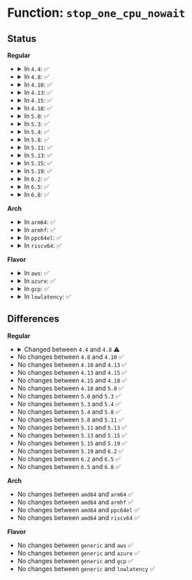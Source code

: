 # Function: <code>stop_one_cpu_nowait</code>

## Status
<b>Regular</b>
<ul>
<li>
<details>
<summary>In <code>4.4</code>: ✅</summary>

```c
void stop_one_cpu_nowait(unsigned int cpu, cpu_stop_fn_t fn, void *arg, struct cpu_stop_work *work_buf);
```

**Collision:** Unique Global

**Inline:** No

**Transformation:** False

**Instances:**

```
In kernel/stop_machine.c (ffffffff81120640)
Location: kernel/stop_machine.c:306
Inline: False
Direct callers:
  - kernel/sched/fair.c:load_balance
```
**Symbols:**

```
ffffffff81120640-ffffffff81120672: stop_one_cpu_nowait (STB_GLOBAL)
```
</details>
</li>
<li>
<details>
<summary>In <code>4.8</code>: ✅</summary>

```c
bool stop_one_cpu_nowait(unsigned int cpu, cpu_stop_fn_t fn, void *arg, struct cpu_stop_work *work_buf);
```

**Collision:** Unique Global

**Inline:** No

**Transformation:** False

**Instances:**

```
In kernel/stop_machine.c (ffffffff81128590)
Location: kernel/stop_machine.c:312
Inline: False
Direct callers:
  - kernel/sched/fair.c:load_balance
```
**Symbols:**

```
ffffffff81128590-ffffffff811285c2: stop_one_cpu_nowait (STB_GLOBAL)
```
</details>
</li>
<li>
<details>
<summary>In <code>4.10</code>: ✅</summary>

```c
bool stop_one_cpu_nowait(unsigned int cpu, cpu_stop_fn_t fn, void *arg, struct cpu_stop_work *work_buf);
```

**Collision:** Unique Global

**Inline:** No

**Transformation:** False

**Instances:**

```
In kernel/stop_machine.c (ffffffff81132240)
Location: kernel/stop_machine.c:328
Inline: False
Direct callers:
  - kernel/sched/fair.c:load_balance
```
**Symbols:**

```
ffffffff81132240-ffffffff81132272: stop_one_cpu_nowait (STB_GLOBAL)
```
</details>
</li>
<li>
<details>
<summary>In <code>4.13</code>: ✅</summary>

```c
bool stop_one_cpu_nowait(unsigned int cpu, cpu_stop_fn_t fn, void *arg, struct cpu_stop_work *work_buf);
```

**Collision:** Unique Global

**Inline:** No

**Transformation:** False

**Instances:**

```
In kernel/stop_machine.c (ffffffff81133800)
Location: kernel/stop_machine.c:328
Inline: False
Direct callers:
  - kernel/sched/fair.c:load_balance
```
**Symbols:**

```
ffffffff81133800-ffffffff81133832: stop_one_cpu_nowait (STB_GLOBAL)
```
</details>
</li>
<li>
<details>
<summary>In <code>4.15</code>: ✅</summary>

```c
bool stop_one_cpu_nowait(unsigned int cpu, cpu_stop_fn_t fn, void *arg, struct cpu_stop_work *work_buf);
```

**Collision:** Unique Global

**Inline:** No

**Transformation:** False

**Instances:**

```
In kernel/stop_machine.c (ffffffff811405b0)
Location: kernel/stop_machine.c:328
Inline: False
Direct callers:
  - kernel/sched/fair.c:load_balance
```
**Symbols:**

```
ffffffff811405b0-ffffffff811405e2: stop_one_cpu_nowait (STB_GLOBAL)
```
</details>
</li>
<li>
<details>
<summary>In <code>4.18</code>: ✅</summary>

```c
bool stop_one_cpu_nowait(unsigned int cpu, cpu_stop_fn_t fn, void *arg, struct cpu_stop_work *work_buf);
```

**Collision:** Unique Global

**Inline:** No

**Transformation:** False

**Instances:**

```
In kernel/stop_machine.c (ffffffff8114eef0)
Location: kernel/stop_machine.c:356
Inline: False
Direct callers:
  - kernel/sched/fair.c:load_balance
```
**Symbols:**

```
ffffffff8114eef0-ffffffff8114ef22: stop_one_cpu_nowait (STB_GLOBAL)
```
</details>
</li>
<li>
<details>
<summary>In <code>5.0</code>: ✅</summary>

```c
bool stop_one_cpu_nowait(unsigned int cpu, cpu_stop_fn_t fn, void *arg, struct cpu_stop_work *work_buf);
```

**Collision:** Unique Global

**Inline:** No

**Transformation:** False

**Instances:**

```
In kernel/stop_machine.c (ffffffff8115bbd0)
Location: kernel/stop_machine.c:356
Inline: False
Direct callers:
  - kernel/sched/fair.c:load_balance
  - kernel/watchdog.c:watchdog_timer_fn
```
**Symbols:**

```
ffffffff8115bbd0-ffffffff8115bc02: stop_one_cpu_nowait (STB_GLOBAL)
```
</details>
</li>
<li>
<details>
<summary>In <code>5.3</code>: ✅</summary>

```c
bool stop_one_cpu_nowait(unsigned int cpu, cpu_stop_fn_t fn, void *arg, struct cpu_stop_work *work_buf);
```

**Collision:** Unique Global

**Inline:** No

**Transformation:** False

**Instances:**

```
In kernel/stop_machine.c (ffffffff81168290)
Location: kernel/stop_machine.c:364
Inline: False
Direct callers:
  - kernel/sched/fair.c:load_balance
  - kernel/watchdog.c:watchdog_timer_fn
```
**Symbols:**

```
ffffffff81168290-ffffffff811682c5: stop_one_cpu_nowait (STB_GLOBAL)
```
</details>
</li>
<li>
<details>
<summary>In <code>5.4</code>: ✅</summary>

```c
bool stop_one_cpu_nowait(unsigned int cpu, cpu_stop_fn_t fn, void *arg, struct cpu_stop_work *work_buf);
```

**Collision:** Unique Global

**Inline:** No

**Transformation:** False

**Instances:**

```
In kernel/stop_machine.c (ffffffff81174150)
Location: kernel/stop_machine.c:366
Inline: False
Direct callers:
  - kernel/sched/fair.c:load_balance
  - kernel/watchdog.c:watchdog_timer_fn
```
**Symbols:**

```
ffffffff81174150-ffffffff81174185: stop_one_cpu_nowait (STB_GLOBAL)
```
</details>
</li>
<li>
<details>
<summary>In <code>5.8</code>: ✅</summary>

```c
bool stop_one_cpu_nowait(unsigned int cpu, cpu_stop_fn_t fn, void *arg, struct cpu_stop_work *work_buf);
```

**Collision:** Unique Global

**Inline:** No

**Transformation:** False

**Instances:**

```
In kernel/stop_machine.c (ffffffff81186040)
Location: kernel/stop_machine.c:367
Inline: False
Direct callers:
  - kernel/sched/fair.c:load_balance
  - kernel/watchdog.c:watchdog_timer_fn
```
**Symbols:**

```
ffffffff81186040-ffffffff81186075: stop_one_cpu_nowait (STB_GLOBAL)
```
</details>
</li>
<li>
<details>
<summary>In <code>5.11</code>: ✅</summary>

```c
bool stop_one_cpu_nowait(unsigned int cpu, cpu_stop_fn_t fn, void *arg, struct cpu_stop_work *work_buf);
```

**Collision:** Unique Global

**Inline:** No

**Transformation:** False

**Instances:**

```
In kernel/stop_machine.c (ffffffff811831d0)
Location: kernel/stop_machine.c:384
Inline: False
Direct callers:
  - kernel/sched/core.c:balance_push
  - kernel/sched/core.c:affine_move_task
  - kernel/sched/core.c:affine_move_task
  - kernel/sched/core.c:migration_cpu_stop
  - kernel/sched/fair.c:load_balance
  - kernel/sched/rt.c:pull_rt_task
  - kernel/sched/deadline.c:pull_dl_task
  - kernel/watchdog.c:watchdog_timer_fn
```
**Symbols:**

```
ffffffff811831d0-ffffffff81183209: stop_one_cpu_nowait (STB_GLOBAL)
```
</details>
</li>
<li>
<details>
<summary>In <code>5.13</code>: ✅</summary>

```c
bool stop_one_cpu_nowait(unsigned int cpu, cpu_stop_fn_t fn, void *arg, struct cpu_stop_work *work_buf);
```

**Collision:** Unique Global

**Inline:** No

**Transformation:** False

**Instances:**

```
In kernel/stop_machine.c (ffffffff811842f0)
Location: kernel/stop_machine.c:384
Inline: False
Direct callers:
  - kernel/sched/core.c:balance_push
  - kernel/sched/core.c:affine_move_task
  - kernel/sched/core.c:affine_move_task
  - kernel/sched/core.c:migration_cpu_stop
  - kernel/sched/fair.c:load_balance
  - kernel/sched/rt.c:pull_rt_task
  - kernel/sched/deadline.c:pull_dl_task
  - kernel/watchdog.c:watchdog_timer_fn
```
**Symbols:**

```
ffffffff811842f0-ffffffff81184329: stop_one_cpu_nowait (STB_GLOBAL)
```
</details>
</li>
<li>
<details>
<summary>In <code>5.15</code>: ✅</summary>

```c
bool stop_one_cpu_nowait(unsigned int cpu, cpu_stop_fn_t fn, void *arg, struct cpu_stop_work *work_buf);
```

**Collision:** Unique Global

**Inline:** No

**Transformation:** False

**Instances:**

```
In kernel/stop_machine.c (ffffffff811ac5d0)
Location: kernel/stop_machine.c:384
Inline: False
Direct callers:
  - kernel/sched/core.c:balance_push
  - kernel/sched/core.c:affine_move_task
  - kernel/sched/core.c:affine_move_task
  - kernel/sched/core.c:migration_cpu_stop
  - kernel/sched/fair.c:load_balance
  - kernel/sched/rt.c:pull_rt_task
  - kernel/sched/deadline.c:pull_dl_task
  - kernel/watchdog.c:watchdog_timer_fn
```
**Symbols:**

```
ffffffff811ac5d0-ffffffff811ac609: stop_one_cpu_nowait (STB_GLOBAL)
```
</details>
</li>
<li>
<details>
<summary>In <code>5.19</code>: ✅</summary>

```c
bool stop_one_cpu_nowait(unsigned int cpu, cpu_stop_fn_t fn, void *arg, struct cpu_stop_work *work_buf);
```

**Collision:** Unique Global

**Inline:** No

**Transformation:** False

**Instances:**

```
In kernel/stop_machine.c (ffffffff811de080)
Location: kernel/stop_machine.c:384
Inline: False
Direct callers:
  - kernel/sched/core.c:balance_push
  - kernel/sched/core.c:affine_move_task
  - kernel/sched/core.c:affine_move_task
  - kernel/sched/core.c:migration_cpu_stop
  - kernel/sched/fair.c:load_balance
  - kernel/sched/build_policy.c:pull_dl_task
  - kernel/sched/build_policy.c:pull_rt_task
  - kernel/sched/build_policy.c:push_rt_task
  - kernel/watchdog.c:watchdog_timer_fn
```
**Symbols:**

```
ffffffff811de080-ffffffff811de0cb: stop_one_cpu_nowait (STB_GLOBAL)
```
</details>
</li>
<li>
<details>
<summary>In <code>6.2</code>: ✅</summary>

```c
bool stop_one_cpu_nowait(unsigned int cpu, cpu_stop_fn_t fn, void *arg, struct cpu_stop_work *work_buf);
```

**Collision:** Unique Global

**Inline:** No

**Transformation:** False

**Instances:**

```
In kernel/stop_machine.c (ffffffff81223b80)
Location: kernel/stop_machine.c:384
Inline: False
Direct callers:
  - kernel/sched/core.c:balance_push
  - kernel/sched/core.c:affine_move_task
  - kernel/sched/core.c:affine_move_task
  - kernel/sched/core.c:migration_cpu_stop
  - kernel/sched/fair.c:load_balance
  - kernel/sched/build_policy.c:pull_dl_task
  - kernel/sched/build_policy.c:pull_rt_task
  - kernel/sched/build_policy.c:push_rt_task
  - kernel/watchdog.c:watchdog_timer_fn
```
**Symbols:**

```
ffffffff81223b80-ffffffff81223bcb: stop_one_cpu_nowait (STB_GLOBAL)
```
</details>
</li>
<li>
<details>
<summary>In <code>6.5</code>: ✅</summary>

```c
bool stop_one_cpu_nowait(unsigned int cpu, cpu_stop_fn_t fn, void *arg, struct cpu_stop_work *work_buf);
```

**Collision:** Unique Global

**Inline:** No

**Transformation:** False

**Instances:**

```
In kernel/stop_machine.c (ffffffff8123a1e0)
Location: kernel/stop_machine.c:384
Inline: False
Direct callers:
  - kernel/sched/core.c:balance_push
  - kernel/sched/core.c:affine_move_task
  - kernel/sched/core.c:affine_move_task
  - kernel/sched/core.c:migration_cpu_stop
  - kernel/sched/fair.c:load_balance
  - kernel/sched/build_policy.c:pull_dl_task
  - kernel/sched/build_policy.c:pull_rt_task
  - kernel/sched/build_policy.c:push_rt_task
  - kernel/watchdog.c:watchdog_timer_fn
```
**Symbols:**

```
ffffffff8123a1e0-ffffffff8123a22b: stop_one_cpu_nowait (STB_GLOBAL)
```
</details>
</li>
<li>
<details>
<summary>In <code>6.8</code>: ✅</summary>

```c
bool stop_one_cpu_nowait(unsigned int cpu, cpu_stop_fn_t fn, void *arg, struct cpu_stop_work *work_buf);
```

**Collision:** Unique Global

**Inline:** No

**Transformation:** False

**Instances:**

```
In kernel/stop_machine.c (ffffffff81253eb0)
Location: kernel/stop_machine.c:384
Inline: False
Direct callers:
  - kernel/sched/core.c:balance_push
  - kernel/sched/core.c:affine_move_task
  - kernel/sched/core.c:affine_move_task
  - kernel/sched/core.c:migration_cpu_stop
  - kernel/sched/fair.c:load_balance
  - kernel/sched/build_policy.c:pull_dl_task
  - kernel/sched/build_policy.c:pull_rt_task
  - kernel/sched/build_policy.c:push_rt_task
  - kernel/watchdog.c:watchdog_timer_fn
```
**Symbols:**

```
ffffffff81253eb0-ffffffff81253efb: stop_one_cpu_nowait (STB_GLOBAL)
```
</details>
</li>
</ul>
<b>Arch</b>
<ul>
<li>
<details>
<summary>In <code>arm64</code>: ✅</summary>

```c
bool stop_one_cpu_nowait(unsigned int cpu, cpu_stop_fn_t fn, void *arg, struct cpu_stop_work *work_buf);
```

**Collision:** Unique Global

**Inline:** No

**Transformation:** False

**Instances:**

```
In kernel/stop_machine.c (ffff8000101e8968)
Location: kernel/stop_machine.c:366
Inline: False
Direct callers:
  - kernel/sched/fair.c:load_balance
  - kernel/watchdog.c:watchdog_timer_fn
```
**Symbols:**

```
ffff8000101e8968-ffff8000101e89b8: stop_one_cpu_nowait (STB_GLOBAL)
```
</details>
</li>
<li>
<details>
<summary>In <code>armhf</code>: ✅</summary>

```c
bool stop_one_cpu_nowait(unsigned int cpu, cpu_stop_fn_t fn, void *arg, struct cpu_stop_work *work_buf);
```

**Collision:** Unique Global

**Inline:** No

**Transformation:** False

**Instances:**

```
In kernel/stop_machine.c (c0428a2c)
Location: kernel/stop_machine.c:366
Inline: False
Direct callers:
  - kernel/sched/fair.c:load_balance
  - kernel/watchdog.c:watchdog_timer_fn
```
**Symbols:**

```
c0428a2c-c0428a64: stop_one_cpu_nowait (STB_GLOBAL)
```
</details>
</li>
<li>
<details>
<summary>In <code>ppc64el</code>: ✅</summary>

```c
bool stop_one_cpu_nowait(unsigned int cpu, cpu_stop_fn_t fn, void *arg, struct cpu_stop_work *work_buf);
```

**Collision:** Unique Global

**Inline:** No

**Transformation:** False

**Instances:**

```
In kernel/stop_machine.c (c000000000259450)
Location: kernel/stop_machine.c:366
Inline: False
Direct callers:
  - kernel/sched/fair.c:load_balance
  - kernel/watchdog.c:watchdog_timer_fn
```
**Symbols:**

```
c000000000259450-c000000000259484: stop_one_cpu_nowait (STB_GLOBAL)
```
</details>
</li>
<li>
<details>
<summary>In <code>riscv64</code>: ✅</summary>

```c
bool stop_one_cpu_nowait(unsigned int cpu, cpu_stop_fn_t fn, void *arg, struct cpu_stop_work *work_buf);
```

**Collision:** Unique Global

**Inline:** No

**Transformation:** False

**Instances:**

```
In kernel/stop_machine.c (ffffffe00015d940)
Location: kernel/stop_machine.c:366
Inline: False
Direct callers:
  - kernel/sched/fair.c:load_balance
  - kernel/watchdog.c:watchdog_timer_fn
```
**Symbols:**

```
ffffffe00015d940-ffffffe00015d992: stop_one_cpu_nowait (STB_GLOBAL)
```
</details>
</li>
</ul>
<b>Flavor</b>
<ul>
<li>
<details>
<summary>In <code>aws</code>: ✅</summary>

```c
bool stop_one_cpu_nowait(unsigned int cpu, cpu_stop_fn_t fn, void *arg, struct cpu_stop_work *work_buf);
```

**Collision:** Unique Global

**Inline:** No

**Transformation:** False

**Instances:**

```
In kernel/stop_machine.c (ffffffff8116c770)
Location: kernel/stop_machine.c:366
Inline: False
Direct callers:
  - kernel/sched/fair.c:load_balance
  - kernel/watchdog.c:watchdog_timer_fn
```
**Symbols:**

```
ffffffff8116c770-ffffffff8116c7a5: stop_one_cpu_nowait (STB_GLOBAL)
```
</details>
</li>
<li>
<details>
<summary>In <code>azure</code>: ✅</summary>

```c
bool stop_one_cpu_nowait(unsigned int cpu, cpu_stop_fn_t fn, void *arg, struct cpu_stop_work *work_buf);
```

**Collision:** Unique Global

**Inline:** No

**Transformation:** False

**Instances:**

```
In kernel/stop_machine.c (ffffffff8115f930)
Location: kernel/stop_machine.c:366
Inline: False
Direct callers:
  - kernel/sched/fair.c:load_balance
  - kernel/watchdog.c:watchdog_timer_fn
```
**Symbols:**

```
ffffffff8115f930-ffffffff8115f965: stop_one_cpu_nowait (STB_GLOBAL)
```
</details>
</li>
<li>
<details>
<summary>In <code>gcp</code>: ✅</summary>

```c
bool stop_one_cpu_nowait(unsigned int cpu, cpu_stop_fn_t fn, void *arg, struct cpu_stop_work *work_buf);
```

**Collision:** Unique Global

**Inline:** No

**Transformation:** False

**Instances:**

```
In kernel/stop_machine.c (ffffffff8116a540)
Location: kernel/stop_machine.c:366
Inline: False
Direct callers:
  - kernel/sched/fair.c:load_balance
  - kernel/watchdog.c:watchdog_timer_fn
```
**Symbols:**

```
ffffffff8116a540-ffffffff8116a575: stop_one_cpu_nowait (STB_GLOBAL)
```
</details>
</li>
<li>
<details>
<summary>In <code>lowlatency</code>: ✅</summary>

```c
bool stop_one_cpu_nowait(unsigned int cpu, cpu_stop_fn_t fn, void *arg, struct cpu_stop_work *work_buf);
```

**Collision:** Unique Global

**Inline:** No

**Transformation:** False

**Instances:**

```
In kernel/stop_machine.c (ffffffff81177cb0)
Location: kernel/stop_machine.c:366
Inline: False
Direct callers:
  - kernel/sched/fair.c:load_balance
  - kernel/watchdog.c:watchdog_timer_fn
```
**Symbols:**

```
ffffffff81177cb0-ffffffff81177ce5: stop_one_cpu_nowait (STB_GLOBAL)
```
</details>
</li>
</ul>

## Differences
<b>Regular</b>
<ul>
<li>
<details>
<summary>Changed between <code>4.4</code> and <code>4.8</code> ⚠️</summary>
<ul>
<li>
<b>Return type changed. </b>
<code>void</code> ➡️ <code>bool</code>
</li>
</ul>
</details>
</li>
<li>
No changes between <code>4.8</code> and <code>4.10</code> ✅
</li>
<li>
No changes between <code>4.10</code> and <code>4.13</code> ✅
</li>
<li>
No changes between <code>4.13</code> and <code>4.15</code> ✅
</li>
<li>
No changes between <code>4.15</code> and <code>4.18</code> ✅
</li>
<li>
No changes between <code>4.18</code> and <code>5.0</code> ✅
</li>
<li>
No changes between <code>5.0</code> and <code>5.3</code> ✅
</li>
<li>
No changes between <code>5.3</code> and <code>5.4</code> ✅
</li>
<li>
No changes between <code>5.4</code> and <code>5.8</code> ✅
</li>
<li>
No changes between <code>5.8</code> and <code>5.11</code> ✅
</li>
<li>
No changes between <code>5.11</code> and <code>5.13</code> ✅
</li>
<li>
No changes between <code>5.13</code> and <code>5.15</code> ✅
</li>
<li>
No changes between <code>5.15</code> and <code>5.19</code> ✅
</li>
<li>
No changes between <code>5.19</code> and <code>6.2</code> ✅
</li>
<li>
No changes between <code>6.2</code> and <code>6.5</code> ✅
</li>
<li>
No changes between <code>6.5</code> and <code>6.8</code> ✅
</li>
</ul>
<b>Arch</b>
<ul>
<li>
No changes between <code>amd64</code> and <code>arm64</code> ✅
</li>
<li>
No changes between <code>amd64</code> and <code>armhf</code> ✅
</li>
<li>
No changes between <code>amd64</code> and <code>ppc64el</code> ✅
</li>
<li>
No changes between <code>amd64</code> and <code>riscv64</code> ✅
</li>
</ul>
<b>Flavor</b>
<ul>
<li>
No changes between <code>generic</code> and <code>aws</code> ✅
</li>
<li>
No changes between <code>generic</code> and <code>azure</code> ✅
</li>
<li>
No changes between <code>generic</code> and <code>gcp</code> ✅
</li>
<li>
No changes between <code>generic</code> and <code>lowlatency</code> ✅
</li>
</ul>
